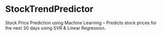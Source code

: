 # StockTrendPredictor
 Stock Price Prediction using Machine Learning – Predicts stock prices for the next 30 days using SVR &amp; Linear Regression.

